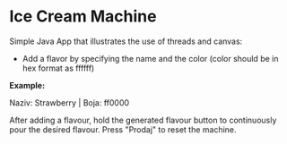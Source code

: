 # Ice Cream Machine
Simple Java App that illustrates the use of threads and canvas:
- Add a flavor by specifying the name and the color (color should be in hex format as ffffff)

**Example:**

Naziv: Strawberry | Boja: ff0000

After adding a flavour, hold the generated flavour button to continuously pour the desired flavour.
Press "Prodaj" to reset the machine.
